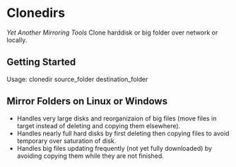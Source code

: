 # Clonedirs
*Yet Another Mirroring Tools*
Clone harddisk or big folder over network or locally.

## Getting Started

Usage: 
clonedir source_folder destination_folder 
## Mirror Folders on Linux or Windows
* Handles very large disks and reorganizaion of big files (move files in target instead of deleting and copying them elsewhere).
* Handles nearly full hard disks by first deleting then copying files to avoid temporary over saturation of disk.
* Handles big files updating frequently (not yet fully downloaded) by avoiding copying them while they are not finished.


